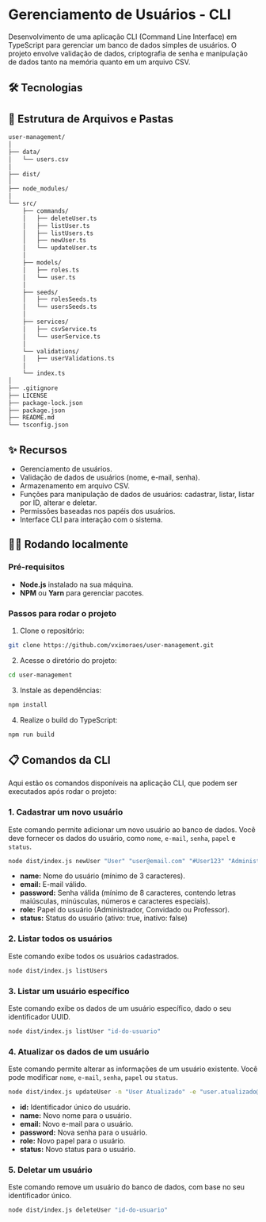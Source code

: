 # Gerenciamento de Usuários - CLI

Desenvolvimento de uma aplicação CLI (Command Line Interface) em TypeScript para gerenciar um banco de dados simples de usuários. O projeto envolve validação de dados, criptografia de senha e manipulação de dados tanto na memória quanto em um arquivo CSV.

## 🛠️ Tecnologias

## 📁 Estrutura de Arquivos e Pastas
```graphql
user-management/  
│  
├── data/  
│   └── users.csv  
│  
├── dist/  
│  
├── node_modules/  
│  
└── src/  
    ├── commands/  
    │   ├── deleteUser.ts
    │   ├── listUser.ts
    │   ├── listUsers.ts  
    │   ├── newUser.ts  
    │   └── updateUser.ts  
    │  
    ├── models/  
    │   ├── roles.ts  
    │   └── user.ts  
    │  
    ├── seeds/  
    │   ├── rolesSeeds.ts  
    │   └── usersSeeds.ts  
    │  
    ├── services/  
    │   ├── csvService.ts  
    │   └── userService.ts  
    │  
    └── validations/  
    │   ├── userValidations.ts
    │ 
    └── index.ts  
│  
├── .gitignore  
├── LICENSE    
├── package-lock.json  
├── package.json  
├── README.md  
└── tsconfig.json
```

## ✨ Recursos

- Gerenciamento de usuários.
- Validação de dados de usuários (nome, e-mail, senha).
- Armazenamento em arquivo CSV.
- Funções para manipulação de dados de usuários: cadastrar, listar, listar por ID, alterar e deletar.
- Permissões baseadas nos papéis dos usuários.
- Interface CLI para interação com o sistema.

## 🏃‍♂️ Rodando localmente

### Pré-requisitos

- **Node.js** instalado na sua máquina.
- **NPM** ou **Yarn** para gerenciar pacotes.

### Passos para rodar o projeto

1. Clone o repositório:

```bash
git clone https://github.com/vximoraes/user-management.git
```

2. Acesse o diretório do projeto:
```bash
cd user-management
```

3. Instale as dependências:
```bash
npm install
```

4. Realize o build do TypeScript:
```bash
npm run build
```

## 📋 Comandos da CLI
Aqui estão os comandos disponíveis na aplicação CLI, que podem ser executados após rodar o projeto:

### 1. Cadastrar um novo usuário
Este comando permite adicionar um novo usuário ao banco de dados. Você deve fornecer os dados do usuário, como ```nome```, ```e-mail```, ```senha```, ```papel``` e ```status```.

```bash
node dist/index.js newUser "User" "user@email.com" "#User123" "Administrador" true
```
- **name:** Nome do usuário (mínimo de 3 caracteres).
- **email:** E-mail válido.
- **password:** Senha válida (mínimo de 8 caracteres, contendo letras maiúsculas, minúsculas, números e caracteres especiais).
- **role:** Papel do usuário (Administrador, Convidado ou Professor).
- **status:** Status do usuário (ativo: true, inativo: false)

### 2. Listar todos os usuários
Este comando exibe todos os usuários cadastrados.

```bash
node dist/index.js listUsers
```

### 3. Listar um usuário específico
Este comando exibe os dados de um usuário específico, dado o seu identificador UUID.

```bash
node dist/index.js listUser "id-do-usuario"
```

### 4. Atualizar os dados de um usuário
Este comando permite alterar as informações de um usuário existente. Você pode modificar ```nome```, ```e-mail```, ```senha```, ```papel``` ou ```status```.

```bash
node dist/index.js updateUser -n "User Atualizado" -e "user.atualizado@email.com" -p "NovaSenha@123" -r "Professor" -s false
```

- **id:** Identificador único do usuário.
- **name:** Novo nome para o usuário.
- **email:** Novo e-mail para o usuário.
- **password:** Nova senha para o usuário.
- **role:** Novo papel para o usuário.
- **status:** Novo status para o usuário.

### 5. Deletar um usuário
Este comando remove um usuário do banco de dados, com base no seu identificador único.

```bash
node dist/index.js deleteUser "id-do-usuario"
```
